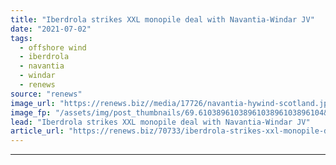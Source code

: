 ```yaml
---
title: "Iberdrola strikes XXL monopile deal with Navantia-Windar JV"
date: "2021-07-02"
tags: 
  - offshore wind
  - iberdrola
  - navantia
  - windar
  - renews
source: "renews"
image_url: "https://renews.biz//media/17726/navantia-hywind-scotland.jpg?mode=crop&width=770&heightratio=0.6103896103896103896103896104&slimmage=true"
image_fp: "/assets/img/post_thumbnails/69.6103896103896103896103896104&slimmage=true"
lead: "Iberdrola strikes XXL monopile deal with Navantia-Windar JV"
article_url: "https://renews.biz/70733/iberdrola-strikes-xxl-monopile-deal-with-navantia-windar/"
---
```


---
